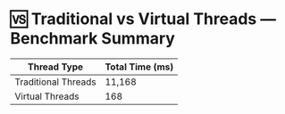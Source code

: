 # 🆚 Traditional vs Virtual Threads — Benchmark Summary

| Thread Type         | Total Time (ms) |
|---------------------|-----------------|
| Traditional Threads | 11,168          |
| Virtual Threads     | 168             |
